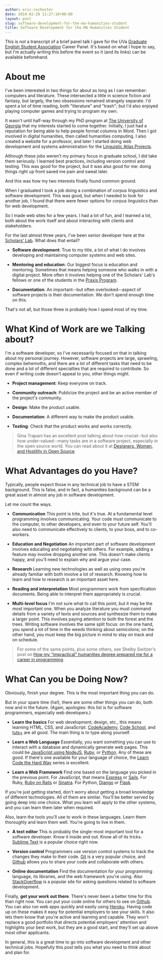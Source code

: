 ```yaml
---
author: eric-rochester
date: 2014-02-20 11:27:10+00:00
layout: post
slug: software-development-for-the-ma-humanities-student
title: Software Development for the MA Humanities Student
---
```


This is _not_ a transcript of a brief panel talk I gave for the UVa [Graduate English Student Association](http://graduate.engl.virginia.edu/gesa/) Career Panel. It's based on what I hope to say, but I'm actually writing this before the event so it (and its links) can be available beforehand.





# About me





I've been interested in two things for about as long as I can remember: computers and literature. These intersected a little in science fiction and fantasy, but largely, the two obsessions remained strangely separate. I'd spent a lot of time reading, both "literature" and "trash"; but I'd also enjoyed playing computer games and trying to program my own.





It wasn't until half-way through my PhD program at [The University of Georgia](http://www.uga.edu/) that my interests started to come together. Initially, I just had a reputation for being able to help people format columns in Word. Then I got involved in digital humanities, then called humanities computing. I also created a website for a professor, and later I started doing web development and systems administration for the [Linguistic Atlas Projects](http://www.lap.uga.edu/).





Although these jobs weren't my primary focus in graduate school, I did take them seriously. I learned best practices, including version control and testing. This was good for the project, but it was also good for me: doing things right up front saved me pain and sweat later.





And this was how my two interests finally found common ground.





When I graduated I took a job doing a combination of corpus linguistics and software development. This was good, but when I needed to look for another job, I found that there were fewer options for corpus linguistics than for web development.





So I made web sites for a few years. I had a lot of fun, and I learned a lot, both about the work itself and about interacting with clients and stakeholders.





For the last almost three years, I've been senior developer here at the [Scholars' Lab](http://www.scholarslab.org/). What does that entail?







  * **Software development**: True to my title, a lot of what I do involves developing and maintaining computer systems and web sites.



  * **Mentoring and education**: Our biggest focus is education and mentoring. Sometimes that means helping someone who walks in with a digital project. More often it involves helping one of the Scholars' Lab's fellows or one of the students in the [Praxis Program](http://praxis.scholarslab.org/).



  * **Documentation**: An important--but often overlooked--aspect of software projects is their documentation. We don't spend enough time on this.





That's not all, but those three is probably how I spend most of my time.





# What Kind of Work are we Talking about?





I'm a software developer, so I've necessarily focused on that in talking about my personal journey. However, software projects are large, sprawling, complex behemoths, and there are a lot of different tasks that need to be done and a lot of different specialties that are required to contribute. So even if writing code doesn't appeal to you, other things might.







  * **Project management**: Keep everyone on track.



  * **Community outreach**: Publicize the project and be an active member of the project's community.



  * **Design**: Make the product usable.



  * **Documentation**: A different way to make the product usable.



  * **Testing**: Check that the product works and works correctly.





> Gina Trapani has an excellent post talking about how crucial--but also how under-valued--many tasks are in a software project, especially in the open source world. You can read about it at [Designers, Women, and Hostility in Open Source](http://smarterware.org/7550/designers-women-and-hostility-in-open-source).






# What Advantages do you Have?





Typically, people expect those in any technical job to have a STEM background. This is false, and in fact, a humanities background can be a great asset in almost any job in software development.





Let me count the ways.







  * **Communication** This point is trite, but it's true. At a fundamental level programming involves communicating. Your code must communicate to the computer, to other developers, and even to your future self. You'll also need to communicate effectively to clients, to your boss, and to co-workers.



  * **Education and Negotiation** An important part of software development involves educating and negotiating with others. For example, adding a feature may involve dropping another one. This doesn't make clients happy, and you'll need to explain why and argue your case.



  * **Research** Learning new technologies as well as using ones you're already familiar with both involve a lot of research. Knowing how to learn and how to research is an important asset here.



  * **Reading and interpretation** Most programmers work from specification documents. Being able to interpret them appropriately is crucial.



  * **Multi-level focus** I'm not sure what to call this point, but it may be the most important one. When you analyze literature you must command details from a variety of texts and sources and synthesize them to make a larger point. This involves paying attention to both the forest and the trees. Writing software involves the same split focus: on the one hand, you spend a lot of time in the weeds thinking about semicolons; on the other hand, you must keep the big picture in mind to stay on track and on schedule.

> For some of the same points, plus some others, see Shelby Switzer's post on [How my “impractical” humanities degree prepared me for a career in programming](http://shelbyswitzer.com/humanities_degrees_help_programmers/).

# What Can you be Doing Now?





Obviously, finish your degree. This is the most important thing you can do.





But in your spare time (ha!), there are some other things you can do, both now and in the future. (Again, apologies: this list is for software programmers, especially web developers.)







  * **Learn the basics** For web development, design, etc., this means learning HTML, CSS, and JavaScript. [CodeAcademy](http://www.codecademy.com/), [Code School](https://www.codeschool.com/), and [tuts+](http://code.tutsplus.com/) are all good. The main thing is to type along yourself.



  * **Learn a Web Language** Essentially, you want something you can use to interact with a database and dynamically generate web pages. This could be [JavaScript using NodeJS](http://nodejs.org/), [Ruby](https://www.ruby-lang.org/), or [Python](http://www.python.org/). Any of these are good. If there's one available for your language of choice, the [Learn Code the Hard Way](http://learncodethehardway.org/) series is excellent.



  * **Learn a Web Framework** Find one based on the language you picked in the previous point. For JavaScript, that means [Express](http://expressjs.com/) or [Sails](http://sailsjs.org/). For Ruby, [Ruby on Rails](http://rubyonrails.org/) or [Sinatra](http://www.sinatrarb.com/). For Python, [Django](https://www.djangoproject.com/) or [Flask](http://flask.pocoo.org/).





If you're just getting started, don't worry about getting a broad knowledge of different technologies. All of them are similar. You'll be better served by going deep into one choice. What you learn will apply to the other systems, and you can learn them later when required.





Also, learn the tools you'll use to work in these languages. Learn them thoroughly and learn them well. You're going to live in them.







  * **A text editor** This is probably the single-most important tool for a software developer. Know it inside and out. Know all of its tricks. [Sublime Text](http://www.sublimetext.com/) is a popular choice right now.



  * **Version control** Programmers use version control systems to track the changes they make to their code. [Git](http://git-scm.com/) is a very popular choice, and [Github](https://github.com/) allows you to share your code and collaborate with others.



  * **Online documentation** Find the documentation for your programming language, its libraries, and the web framework you're using. Also [StackOverflow](http://stackoverflow.com/) is a popular site for asking questions related to software development.





Finally, **get your work out there**. There's never been a better time for this than right now. You can put your code online for others to see on [Github](https://github.com/). You can also run web apps quickly and easily using [Heroku](http://www.heroku.com/). Having code up on these makes it easy for potential employers to see your skills. It also lets them know that you're active and learning and capable. They won't replace a good portfolio that directs potential employers' attention and highlights your best work, but they are a good start, and they'll set up above most other applicants.





In general, this is a great time to go into software development and other technical jobs. Hopefully this post tells you what you need to think about and plan for.



